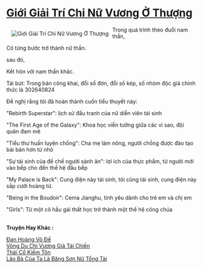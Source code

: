 <a href="https://truyenwiki.net/gioi-giai-tri-chi-nu-vuong-o-thuong.35867/" title="Giới Giải Trí Chi Nữ Vương Ở Thượng"><h1>Giới Giải Trí Chi Nữ Vương Ở Thượng</h1></a><div style="display:table"><img align="right" style="float: left; padding: 10px;" src="https://truyenwiki.net/a/img/str/src/35867.jpg" alt="Giới Giải Trí Chi Nữ Vương Ở Thượng">Trong quá trình theo đuổi nam thần,<p></p> Cô từng bước trở thành nữ thần.<p></p> sau đó,<p></p> Kết hôn với nam thần khác.<p></p> Tái bút: Trong bản công khai, đổi số đơn, đổi số kép, số nhóm độc giả chính thức là 302640824<p></p> Đề nghị rằng tôi đã hoàn thành cuốn tiểu thuyết này:<p></p> "Rebirth Superstar": lịch sử đấu tranh của nữ diễn viên tái sinh<p></p> "The First Age of the Galaxy": Khoa học viễn tưởng giữa các vì sao, đội quân đam mê<p></p> "Tiểu thư huấn luyện chồng": Cha mẹ làm nông, người chồng được đào tạo bài bản hơn từ nhỏ<p></p> "Sự tái sinh của đế chế người sành ăn": lợi ích của thực phẩm, từ người mới vào bếp cho đến thế hệ đầu bếp<p></p> "My Palace is Back": Cung điện này tái sinh, tôi cũng tái sinh, cung điện này sắp cưới hoàng tử.<p></p> "Being in the Boudoir": Cema Jianghu, tình yêu dành cho trẻ em và chị em<p></p> "Girls": Từ một cô hầu gái thất học trở thành một thế hệ công chúa</div><p><br><b>Truyện Hay Khác :</b></p><a href="https://truyenwiki.net/dan-hoang-vo-de.36133/" alt="Đan Hoàng Võ Đế">Đan Hoàng Võ Đế</a><br/><a href="https://github.com/nownovels/wikidich/tree/master/truyenhay/35437" alt="Võng Du Chi Vương Giả Tái Chiến">Võng Du Chi Vương Giả Tái Chiến</a><br/><a href="https://github.com/nownovels/wikidich/tree/master/truyenhay/35649" alt="Thái Cổ Kiếm Tôn">Thái Cổ Kiếm Tôn</a><br/><a href="https://sangtacviet.wordpress.com/2020/10/22/lao-ba-cua-ta-la-bang-son-nu-tong-tai/" alt="Lão Bà Của Ta Là Băng Sơn Nữ Tổng Tài">Lão Bà Của Ta Là Băng Sơn Nữ Tổng Tài</a><br/>
